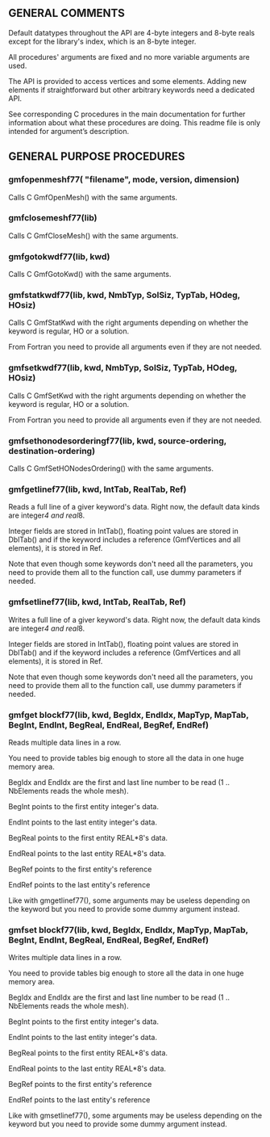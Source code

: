## GENERAL COMMENTS

Default datatypes throughout the API are 4-byte integers and 8-byte reals except for the library's index, which is an 8-byte integer.

All procedures' arguments are fixed and no more variable arguments are used.

The API is provided to access vertices and some elements. Adding new elements if straightforward but other arbitrary keywords need a dedicated API.

See corresponding C procedures in the main documentation for further information about what these procedures are doing. This readme file is only intended for argument’s description.


## GENERAL PURPOSE PROCEDURES

### gmfopenmeshf77( "filename", mode, version, dimension)

Calls C GmfOpenMesh() with the same arguments.

### gmfclosemeshf77(lib)

Calls C GmfCloseMesh() with the same arguments.


### gmfgotokwdf77(lib, kwd)

Calls C GmfGotoKwd() with the same arguments.

### gmfstatkwdf77(lib, kwd, NmbTyp, SolSiz, TypTab, HOdeg, HOsiz)

Calls C GmfStatKwd with the right arguments depending on whether the keyword is regular, HO or a solution.

From Fortran you need to provide all arguments even if they are not needed.

### gmfsetkwdf77(lib, kwd, NmbTyp, SolSiz, TypTab, HOdeg, HOsiz)

Calls C GmfSetKwd with the right arguments depending on whether the keyword is regular, HO or a solution.

From Fortran you need to provide all arguments even if they are not needed.

### gmfsethonodesorderingf77(lib, kwd, source-ordering, destination-ordering)

Calls C GmfSetHONodesOrdering() with the same arguments.

### gmfgetlinef77(lib, kwd, IntTab, RealTab, Ref)

Reads a full line of a giver keyword's data.
Right now, the default data kinds are integer*4 and real*8.

Integer fields are stored in IntTab(), floating point values are stored in DblTab() and if the keyword includes a reference (GmfVertices and all elements), it is stored in Ref.

Note that even though some keywords don't need all the parameters, you need to provide them all to the function call, use dummy parameters if needed.

### gmfsetlinef77(lib, kwd, IntTab, RealTab, Ref)

Writes a full line of a giver keyword's data.
Right now, the default data kinds are integer*4 and real*8.

Integer fields are stored in IntTab(), floating point values are stored in DblTab() and if the keyword includes a reference (GmfVertices and all elements), it is stored in Ref.

Note that even though some keywords don't need all the parameters, you need to provide them all to the function call, use dummy parameters if needed.


### gmfget blockf77(lib, kwd, BegIdx, EndIdx, MapTyp, MapTab, BegInt, EndInt, BegReal, EndReal, BegRef, EndRef)

Reads multiple data lines in a row.

You need to provide tables big enough to store all the data in one huge memory area.

BegIdx and EndIdx are the first and last line number to be read (1 .. NbElements reads the whole mesh).

BegInt points to the first entity integer's data.

EndInt points to the last entity integer's data.

BegReal points to the first entity REAL*8's data.

EndReal points to the last entity REAL*8's data.

BegRef points to the first entity's reference

EndRef points to the last entity's reference

Like with gmgetlinef77(), some arguments may be useless depending on the keyword but you need to provide some dummy argument instead.


### gmfset blockf77(lib, kwd, BegIdx, EndIdx, MapTyp, MapTab, BegInt, EndInt, BegReal, EndReal, BegRef, EndRef)

Writes multiple data lines in a row.

You need to provide tables big enough to store all the data in one huge memory area.

BegIdx and EndIdx are the first and last line number to be read (1 .. NbElements reads the whole mesh).

BegInt points to the first entity integer's data.

EndInt points to the last entity integer's data.

BegReal points to the first entity REAL*8's data.

EndReal points to the last entity REAL*8's data.

BegRef points to the first entity's reference

EndRef points to the last entity's reference

Like with gmsetlinef77(), some arguments may be useless depending on the keyword but you need to provide some dummy argument instead.
